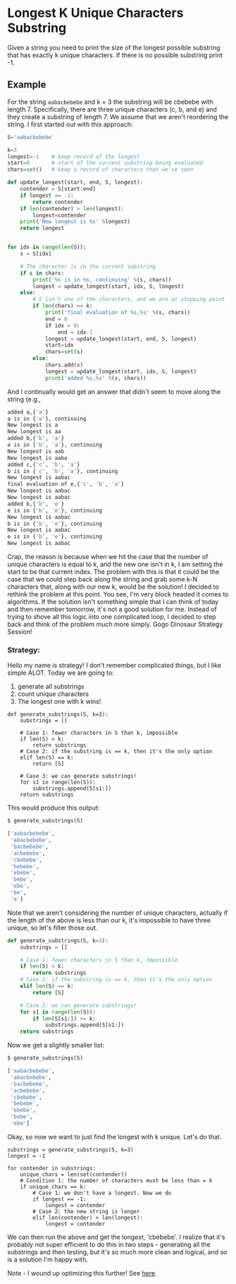 # Longest K Unique Characters Substring

Given a string you need to print the size of the longest possible substring that has exactly k unique characters.
If there is no possible substring print -1.

## Example

For the string `aabacbebebe` and k = 3 the substring will be cbebebe with length 7.
Specifically, there are three unique characters (c, b, and e) and they create a substring of length 7.
We assume that we aren't reordering the string. I first started out with this approach:

```python
S='aabacbebebe'

k=3
longest=-1    # keep record of the longest
start=0       # start of the current substring being evaluated
chars=set()   # keep a record of characters that we've seen

def update_longest(start, end, S, longest):
    contender = S[start:end]
    if longest == -1:
        return contender
    if len(contender) > len(longest):
        longest=contender
    print('New longest is %s' %longest)
    return longest


for idx in range(len(S)):
    s = S[idx]

    # The character is in the current substring
    if s in chars:
        print('%s is in %s, continuing' %(s, chars))
        longest = update_longest(start, idx, S, longest)
    else:
        # S isn't one of the characters, and we are at stopping point
        if len(chars) == k:
            print('final evaluation of %s,%s' %(s, chars))
            end = 0
            if idx > 0:
                end = idx-1
            longest = update_longest(start, end, S, longest)
            start=idx
            chars=set(s)
        else:
            chars.add(s)
            longest = update_longest(start, idx, S, longest)
            print('added %s,%s' %(s, chars))
```

And I continually would get an answer that didn't seem to move along the string (e.g., 

```bash
added a,{'a'}
a is in {'a'}, continuing
New longest is a
New longest is aa
added b,{'b', 'a'}
a is in {'b', 'a'}, continuing
New longest is aab
New longest is aaba
added c,{'c', 'b', 'a'}
b is in {'c', 'b', 'a'}, continuing
New longest is aabac
final evaluation of e,{'c', 'b', 'a'}
New longest is aabac
New longest is aabac
added b,{'b', 'e'}
e is in {'b', 'e'}, continuing
New longest is aabac
b is in {'b', 'e'}, continuing
New longest is aabac
e is in {'b', 'e'}, continuing
New longest is aabac
```

Crap, the reason is because when we hit the case that the number of unique characters is equal to k, and the new one isn't in k, I am setting the
start to be that current index. The problem with this is that it could be the case that we could step back along the string and grab some k-N characters that, along with our new k, would be the solution! I decided to rethink the problem at this point. You see, I'm very block headed
it comes to algorithms. If the solution isn't something simple that I can think of today and then remember tomorrow, 
it's not a good solution for me. Instead of trying to shove all this logic into one complicated loop, I decided to step
back and think of the problem much more simply.  Gogo Dinosaur Strategy Session!

### Strategy:
Hello my name is strategy! I don't remember complicated things, but I like simple ALOT. Today we are going to:

1. generate all substrings
2. count unique characters
3. The longest one with k wins!

```
def generate_substrings(S, k=3):
    substrings = []

    # Case 1: fewer characters in S than k, impossible
    if len(S) < k:
        return substrings
    # Case 2: if the substring is == k, then it's the only option
    elif len(S) == k:
        return [S]

    # Case 3: we can generate substrings!
    for s1 in range(len(S)):
        substrings.append(S[s1:])
    return substrings

```

This would produce this output:

```python
$ generate_substrings(S)

['aabacbebebe',
 'abacbebebe',
 'bacbebebe',
 'acbebebe',
 'cbebebe',
 'bebebe',
 'ebebe',
 'bebe',
 'ebe',
 'be',
 'e']
```

Note that we aren't considering the number of unique characters, actually if 
the length of the above is less than our k, it's impossible to have three unique,
so let's filter those out.

```python
def generate_substrings(S, k=3):
    substrings = []

    # Case 1: fewer characters in S than k, impossible
    if len(S) < k:
        return substrings
    # Case 2: if the substring is == k, then it's the only option
    elif len(S) == k:
        return [S]

    # Case 3: we can generate substrings!
    for s1 in range(len(S)):
        if len(S[s1:]) >= k:
            substrings.append(S[s1:])
    return substrings
```

Now we get a slightly smaller list:

```python
$ generate_substrings(S)

['aabacbebebe',
 'abacbebebe',
 'bacbebebe',
 'acbebebe',
 'cbebebe',
 'bebebe',
 'ebebe',
 'bebe',
 'ebe']
```

Okay, so now we want to just find the longest with k unique. Let's do that.

```
substrings = generate_substrings(S, k=3)
longest = -1

for contender in substrings:
    unique_chars = len(set(contender))
    # Condition 1: the number of characters must be less than = k
    if unique_chars == k:
        # Case 1: we don't have a longest. Now we do
        if longest == -1:
            longest = contender
        # Case 2: the new string is longer
        elif len(contender) > len(longest):
            longest = contender
```

We can then run the above and get the longest, 'cbebebe'. I realize that it's 
probably not super efficient to do this in two steps - generating
all the substrings and then testing, but it's so much more clean and logical, and
so is a solution I'm happy with.

Note - I wound up optimizing this further! See [here](https://vsoch.github.io/2018/longest-k-substring/).
